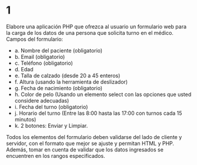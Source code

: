 # 1

Elabore una aplicación PHP que ofrezca al usuario un formulario web para la carga de los datos de
una persona que solicita turno en el médico. Campos del formulario:
* a. Nombre del paciente (obligatorio)
* b. Email (obligatorio)
* c. Teléfono (obligatorio)
* d. Edad
* e. Talla de calzado (desde 20 a 45 enteros)
* f. Altura (usando la herramienta de deslizador)
* g. Fecha de nacimiento (obligatorio)
* h. Color de pelo (Usando un elemento select con las opciones que usted considere adecuadas)
* i. Fecha del turno (obligatorio)
* j. Horario del turno (Entre las 8:00 hasta las 17:00 con turnos cada 15 minutos)
* k. 2 botones: Enviar y Limpiar.

Todos los elementos del formulario deben validarse del lado de cliente y servidor, con el formato
que mejor se ajuste y permitan HTML y PHP. Además, tomar en cuenta de validar que los datos
ingresados se encuentren en los rangos especificados.
